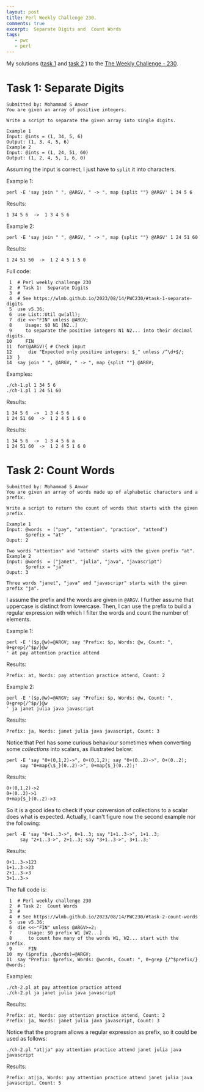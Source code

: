 ```yaml
---
layout: post
title: Perl Weekly Challenge 230.
comments: true
excerpt:  Separate Digits and  Count Words
tags:
   - pwc
   - perl
---
```


My solutions
([task 1](https://github.com/wlmb/perlweeklychallenge-club/blob/master/challenge-230/wlmb/perl/ch-1.pl)
and
[task 2](https://github.com/wlmb/perlweeklychallenge-club/blob/master/challenge-230/wlmb/perl/ch-2.pl)
)
to the  [The Weekly Challenge - 230](https://theweeklychallenge.org/blog/perl-weekly-challenge-230).


# Task 1: Separate Digits

    Submitted by: Mohammad S Anwar
    You are given an array of positive integers.

    Write a script to separate the given array into single digits.

    Example 1
    Input: @ints = (1, 34, 5, 6)
    Output: (1, 3, 4, 5, 6)
    Example 2
    Input: @ints = (1, 24, 51, 60)
    Output: (1, 2, 4, 5, 1, 6, 0)

Assuming the input is correct, I just have to `split` it into
characters.

Example 1:

    perl -E 'say join " ", @ARGV, " -> ", map {split ""} @ARGV' 1 34 5 6

Results:

    1 34 5 6  ->  1 3 4 5 6

Example 2:

    perl -E 'say join " ", @ARGV, " -> ", map {split ""} @ARGV' 1 24 51 60

Results:

    1 24 51 50  ->  1 2 4 5 1 5 0

Full code:

     1  # Perl weekly challenge 230
     2  # Task 1:  Separate Digits
     3  #
     4  # See https://wlmb.github.io/2023/08/14/PWC230/#task-1-separate-digits
     5  use v5.36;
     6  use List::Util qw(all);
     7  die <<~"FIN" unless @ARGV;
     8     Usage: $0 N1 [N2..]
     9     to separate the positive integers N1 N2... into their decimal digits.
    10     FIN
    11  for(@ARGV){ # Check input
    12      die "Expected only positive integers: $_" unless /^\d+$/;
    13  }
    14  say join " ", @ARGV, " -> ", map {split ""} @ARGV;

Examples:

    ./ch-1.pl 1 34 5 6
    ./ch-1.pl 1 24 51 60

Results:

    1 34 5 6  ->  1 3 4 5 6
    1 24 51 60  ->  1 2 4 5 1 6 0

Results:

    1 34 5 6  ->  1 3 4 5 6 a
    1 24 51 60  ->  1 2 4 5 1 6 0


# Task 2: Count Words

    Submitted by: Mohammad S Anwar
    You are given an array of words made up of alphabetic characters and a prefix.

    Write a script to return the count of words that starts with the given prefix.

    Example 1
    Input: @words  = ("pay", "attention", "practice", "attend")
           $prefix = "at"
    Ouput: 2

    Two words "attention" and "attend" starts with the given prefix "at".
    Example 2
    Input: @words  = ("janet", "julia", "java", "javascript")
           $prefix = "ja"
    Ouput: 3

    Three words "janet", "java" and "javascripr" starts with the given prefix "ja".

I assume the prefix and the words are given in `@ARGV`. I further
assume that uppercase is distinct from lowercase. Then, I can use the
prefix to build a regular expression with which I filter the words and
count the number of elements.

Example 1:

    perl -E '($p,@w)=@ARGV; say "Prefix: $p, Words: @w, Count: ", 0+grep{/^$p/}@w
    ' at pay attention practice attend

Results:

    Prefix: at, Words: pay attention practice attend, Count: 2

Example 2:

    perl -E '($p,@w)=@ARGV; say "Prefix: $p, Words: @w, Count: ", 0+grep{/^$p/}@w
    ' ja janet julia java javascript

Results:

    Prefix: ja, Words: janet julia java javascript, Count: 3

Notice that Perl has some curious behaviour sometimes when converting
some *collections* into scalars, as illustrated below:

    perl -E 'say "0+(0,1,2)->", 0+(0,1,2); say "0+(0..2)->", 0+(0..2);
         say "0+map{\$_}(0..2)->", 0+map{$_}(0..2);'

Results:

    0+(0,1,2)->2
    0+(0..2)->1
    0+map{$_}(0..2)->3

So it is a good idea to check if your conversion of collections to a
scalar does what is expected. Actually, I can't figure now the second
example nor the following:

    perl -E 'say "0+1..3->", 0+1..3; say "1+1..3->", 1+1..3;
         say "2+1..3->", 2+1..3; say "3+1..3->", 3+1..3;'

Results:

    0+1..3->123
    1+1..3->23
    2+1..3->3
    3+1..3->

The full code is:

     1  # Perl weekly challenge 230
     2  # Task 2:  Count Words
     3  #
     4  # See https://wlmb.github.io/2023/08/14/PWC230/#task-2-count-words
     5  use v5.36;
     6  die <<~"FIN" unless @ARGV>=2;
     7      Usage: $0 prefix W1 [W2...]
     8      to count how many of the words W1, W2... start with the prefix.
     9      FIN
    10  my ($prefix ,@words)=@ARGV;
    11  say "Prefix: $prefix, Words: @words, Count: ", 0+grep {/^$prefix/} @words;

Examples:

    ./ch-2.pl at pay attention practice attend
    ./ch-2.pl ja janet julia java javascript

Results:

    Prefix: at, Words: pay attention practice attend, Count: 2
    Prefix: ja, Words: janet julia java javascript, Count: 3

Notice that the program allows a regular expression as prefix, so it
could be used as follows:

    ./ch-2.pl "at|ja" pay attention practice attend janet julia java javascript

Results:

    Prefix: at|ja, Words: pay attention practice attend janet julia java javascript, Count: 5
